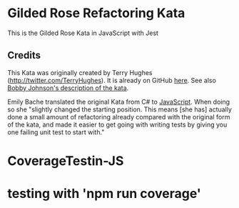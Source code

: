 # Gilded Rose Refactoring Kata
This is the Gilded Rose Kata in JavaScript with Jest

## Credits
This Kata was originally created by Terry Hughes (http://twitter.com/TerryHughes). It is already on GitHub [here](https://github.com/NotMyself/GildedRose). See also [Bobby Johnson's description of the kata](http://iamnotmyself.com/2011/02/13/refactor-this-the-gilded-rose-kata/).

Emily Bache translated the original Kata from C# to [JavaScript](https://github.com/emilybache/GildedRose-Refactoring-Kata/tree/master/js-jest). When doing so she "slightly changed the starting position. This means \[she has\] actually done a small amount of refactoring already compared with the original form of the kata, and made it easier to get going with writing tests by giving you one failing unit test to start with."
# CoverageTestin-JS
# testing with 'npm run coverage'
